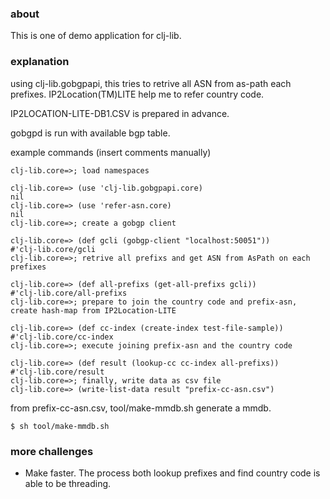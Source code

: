 ### about

This is one of demo application for clj-lib.

### explanation

using clj-lib.gobgpapi, this tries to retrive all ASN from as-path each prefixes.
IP2Location(TM)LITE help me to refer country code.


IP2LOCATION-LITE-DB1.CSV is prepared in advance.

gobgpd is run with available bgp table.

example commands (insert comments manually)
```
clj-lib.core=>; load namespaces

clj-lib.core=> (use 'clj-lib.gobgpapi.core)
nil
clj-lib.core=> (use 'refer-asn.core)
nil
clj-lib.core=>; create a gobgp client

clj-lib.core=> (def gcli (gobgp-client "localhost:50051"))
#'clj-lib.core/gcli
clj-lib.core=>; retrive all prefixs and get ASN from AsPath on each prefixes 

clj-lib.core=> (def all-prefixs (get-all-prefixs gcli))
#'clj-lib.core/all-prefixs
clj-lib.core=>; prepare to join the country code and prefix-asn, create hash-map from IP2Location-LITE 

clj-lib.core=> (def cc-index (create-index test-file-sample))
#'clj-lib.core/cc-index
clj-lib.core=>; execute joining prefix-asn and the country code

clj-lib.core=> (def result (lookup-cc cc-index all-prefixs))
#'clj-lib.core/result
clj-lib.core=>; finally, write data as csv file
clj-lib.core=> (write-list-data result "prefix-cc-asn.csv")

```

from prefix-cc-asn.csv, tool/make-mmdb.sh generate a mmdb.

```
$ sh tool/make-mmdb.sh
```

### more challenges
- Make faster. The process both lookup prefixes and find country code is able to be threading.

